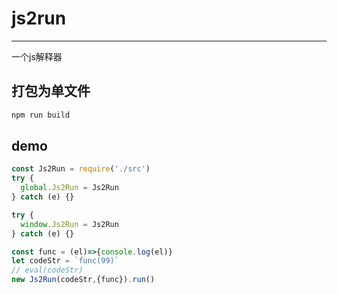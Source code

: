 # js2run
---
一个js解释器
## 打包为单文件
```sh
npm run build
```
## demo
```js
const Js2Run = require('./src')
try {
  global.Js2Run = Js2Run
} catch (e) {}

try {
  window.Js2Run = Js2Run
} catch (e) {}

const func = (el)=>{console.log(el)}
let codeStr = `func(99)`
// eval(codeStr)
new Js2Run(codeStr,{func}).run()
```
